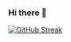 ### Hi there 👋

[![GitHub Streak](https://streak-stats.demolab.com/?user=farzaneh-haghani)](https://git.io/streak-stats)
